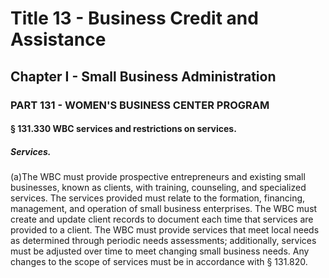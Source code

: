 
# Title 13 - Business Credit and Assistance
## Chapter I - Small Business Administration
### PART 131 - WOMEN'S BUSINESS CENTER PROGRAM
#### § 131.330 WBC services and restrictions on services.
##### Services.

(a)The WBC must provide prospective entrepreneurs and existing small businesses, known as clients, with training, counseling, and specialized services. The services provided must relate to the formation, financing, management, and operation of small business enterprises. The WBC must create and update client records to document each time that services are provided to a client. The WBC must provide services that meet local needs as determined through periodic needs assessments; additionally, services must be adjusted over time to meet changing small business needs. Any changes to the scope of services must be in accordance with § 131.820.

